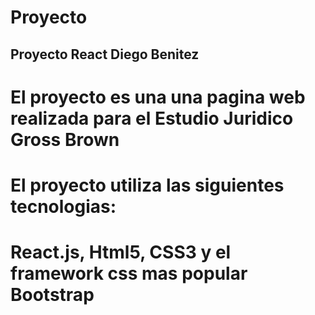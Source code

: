 # Proyecto
## Proyecto React Diego Benitez

# El proyecto es una una pagina web realizada para el Estudio Juridico Gross Brown

# El proyecto utiliza las siguientes tecnologias:

# React.js, Html5, CSS3  y el framework css mas popular Bootstrap

